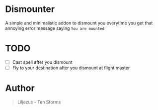 # Dismounter
A simple and minimalistic addon to dismount you everytime you get that annoying error message saying `You are mounted` 

# TODO
- [ ] Cast spell after you dismount
- [ ] Fly to your destination after you dismount at flight master

# Author

> Liljezus - Ten Storms

